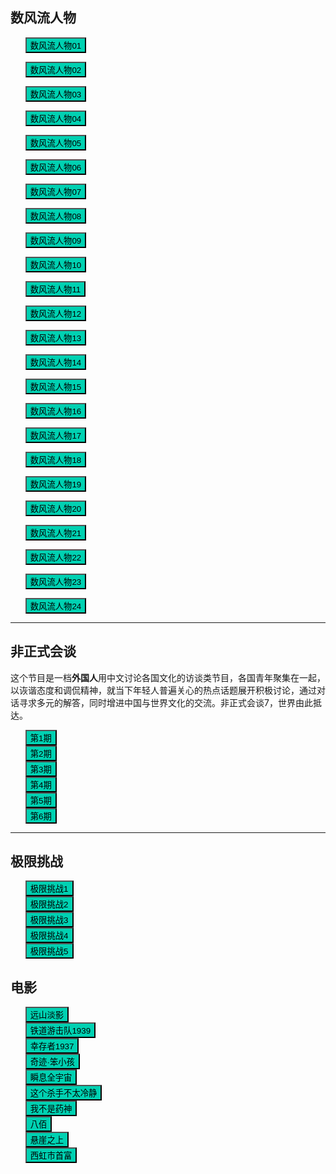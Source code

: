 ## 数风流人物

* <button class="btn btn-link" onclick="play('https://github.dgcontinent.com/tvshow4/fengliu_001.m3u8')">数风流人物01</button>
* <button class="btn btn-link" onclick="play('https://github.dgcontinent.com/tvshow4/fengliu_002.m3u8')">数风流人物02</button>
* <button class="btn btn-link" onclick="play('https://github.dgcontinent.com/tvshow4/fengliu_003.m3u8')">数风流人物03</button>
* <button class="btn btn-link" onclick="play('https://github.dgcontinent.com/tvshow4/fengliu_004.m3u8')">数风流人物04</button>
* <button class="btn btn-link" onclick="play('https://github.dgcontinent.com/tvshow4/fengliu_005.m3u8')">数风流人物05</button>
* <button class="btn btn-link" onclick="play('https://github.dgcontinent.com/tvshow4/fengliu_006.m3u8')">数风流人物06</button>
* <button class="btn btn-link" onclick="play('https://cdn7.caoliqi.com:65/20220619/QnbBvwrW/1308kb/hls/index.m3u8')">数风流人物07</button>
* <button class="btn btn-link" onclick="play('https://cdn7.caoliqi.com:65/20220619/hh0YyB36/1420kb/hls/index.m3u8')">数风流人物08</button>
* <button class="btn btn-link" onclick="play('https://cdn7.caoliqi.com:65/20220620/e4wFNit4/1498kb/hls/index.m3u8')">数风流人物09</button>
* <button class="btn btn-link" onclick="play('https://cdn7.caoliqi.com:65/20220620/Fqng1Y3T/1352kb/hls/index.m3u8')">数风流人物10</button>
* <button class="btn btn-link" onclick="play('https://cdn7.caoliqi.com:65/20220621/1Qotg7Xj/index.m3u8')">数风流人物11</button>
* <button class="btn btn-link" onclick="play('https://cdn7.caoliqi.com:65/20220621/B4qmcTY6/1799kb/hls/index.m3u8')">数风流人物12</button>
* <button class="btn btn-link" onclick="play('https://cdn7.caoliqi.com:65/20220622/QTuOt1CZ/index.m3u8')">数风流人物13</button>
* <button class="btn btn-link" onclick="play('https://cdn7.caoliqi.com:65/20220622/KqZxqjkX/index.m3u8')">数风流人物14</button>
* <button class="btn btn-link" onclick="play('https://cdn7.caoliqi.com:65/20220623/0KICB7tB/index.m3u8')">数风流人物15</button>
* <button class="btn btn-link" onclick="play('https://cdn7.caoliqi.com:65/20220623/s7lLpv1Y/index.m3u8')">数风流人物16</button>
* <button class="btn btn-link" onclick="play('https://cdn7.caoliqi.com:65/20220624/G24iVYWu/index.m3u8')">数风流人物17</button>
* <button class="btn btn-link" onclick="play('https://cdn7.caoliqi.com:65/20220625/QFBlxGCL/1787kb/hls/index.m3u8')">数风流人物18</button>
* <button class="btn btn-link" onclick="play('https://cdn7.caoliqi.com:65/20220626/wDrIq1LC/index.m3u8')">数风流人物19</button>
* <button class="btn btn-link" onclick="play('https://cdn7.caoliqi.com:65/20220626/EvQt9bs3/1755kb/hls/index.m3u8')">数风流人物20</button>

* <button class="btn btn-link" onclick="play('https://cdn7.caoliqi.com:65/20220627/Zzi4Jjgh/1965kb/hls/index.m3u8')">数风流人物21</button>
* <button class="btn btn-link" onclick="play('https://cdn7.caoliqi.com:65/20220627/mENNa9eq/index.m3u8')">数风流人物22</button>
* <button class="btn btn-link" onclick="play('https://cdn7.caoliqi.com:65/20220628/SHBBXeo7/1820kb/hls/index.m3u8')">数风流人物23</button>
* <button class="btn btn-link" onclick="play('https://cdn7.caoliqi.com:65/20220628/kMfOELsp/1715kb/hls/index.m3u8')">数风流人物24</button>

---

## 非正式会谈

这个节目是一档**外国人**用中文讨论各国文化的访谈类节目，各国青年聚集在一起，以诙谐态度和调侃精神，就当下年轻人普遍关心的热点话题展开积极讨论，通过对话寻求多元的解答，同时增进中国与世界文化的交流。非正式会谈7，世界由此抵达。

* <button class="btn btn-link" onclick="play('https://pps.sd-play.com/20220422/VROQhRpJ/hls/index.m3u8')">第1期</button>
* <button class="btn btn-link" onclick="play('https://pps.sd-play.com/20220422/upUbivI6/hls/index.m3u8?skipl=1')">第2期</button>
* <button class="btn btn-link" onclick="play('https://pps.sd-play.com/20220422/Q9kYuYWm/hls/index.m3u8')">第3期</button>
* <button class="btn btn-link" onclick="play('https://pps.sd-play.com/20220422/FyXGtspB/hls/index.m3u8')">第4期</button>
* <button class="btn btn-link" onclick="play('https://pps.sd-play.com/20220429/SMqPRL8J/1200kb/hls/index.m3u8')">第5期</button>
* <button class="btn btn-link" onclick="play('https://pps.sd-play.com/20220429/fyTtKwXE/1200kb/hls/index.m3u8?skipl=1')">第6期</button>

---

## 极限挑战

* <button class="btn btn-link" onclick="play('https://cdn6.shzbgyl.com:65/20210616/UZXrcJkG/2000kb/hls/index.m3u8')">极限挑战1</button>
* <button class="btn btn-link" onclick="play('https://cdn6.shzbgyl.com:65/20210616/bRPgL4Uu/index.m3u8')">极限挑战2</button>
* <button class="btn btn-link" onclick="play('https://cdn6.shzbgyl.com:65/20210616/IRopO2eP/2000kb/hls/index.m3u8')">极限挑战3</button>
* <button class="btn btn-link" onclick="play('https://cdn6.shzbgyl.com:65/20210616/XQi0JPRe/2000kb/hls/index.m3u8')">极限挑战4</button>
* <button class="btn btn-link" onclick="play('https://cdn6.shzbgyl.com:65/20210621/rDRq0dcQ/2000kb/hls/index.m3u8')">极限挑战5</button>


## 电影

* <button class="btn btn-link" onclick="play('https://github.dgcontinent.com/tvshow4/yuanshan.m3u8')">远山淡影</button>
* <button class="btn btn-link" onclick="play('https://m3u8.taopianplay.com/taopian/84e2601a-c8ef-41e9-815a-453247f2e518/1e542cb2-a526-4f00-9ff4-99af40e9310e/44871/ba5f1a3d-db58-4616-86fb-49d38616a8a5/SD/playlist.m3u8')">铁道游击队1939</button>
* <button class="btn btn-link" onclick="play('https://b.baobuzz.com/m3u8/511228.m3u8?sign=81ae6bfb6b7837791a028da746a3689b')">幸存者1937</button>
* <button class="btn btn-link" onclick="play('https://vod1.bdzybf7.com/20220604/vlxWALuV/2000kb/hls/index.m3u8')">奇迹·笨小孩</button>
* <button class="btn btn-link" onclick="play('https://vod1.bdzybf7.com/20220519/8HpQSPyv/2000kb/hls/index.m3u8')">瞬息全宇宙</button>
* <button class="btn btn-link" onclick="play('https://m3u.if101.tv/xm3u8/2809a11910f1b64dc707d682e49207e67aefd831eb46ef9b5dd34e38113b14db9921f11e97d0da21.m3u8')">这个杀手不太冷静</button>
* <button class="btn btn-link" onclick="play('https://cdn6.shzbgyl.com:65/20210702/b1xn5hOL/index.m3u8')">我不是药神</button>
* <button class="btn btn-link" onclick="play('https://cdn6.shzbgyl.com:65/20210715/kIGpqm9p/2387kb/hls/index.m3u8')">八佰</button>
* <button class="btn btn-link" onclick="play('https://b.baobuzz.com/ipfs/559291.m3u8?sign=bd8e8b2721c2b8dc0638cc513e2c7749')">悬崖之上</button>
* <button class="btn btn-link" onclick="play('https://cdn6.shzbgyl.com:65/20210802/KDuFl1eZ/1757kb/hls/index.m3u8')">西虹市首富</button>


<style>
  .btn-link {
    background: hsl(171, 100%, 41%);
  }

  .btn-link:hover {
    background: hsl(48, 100%, 67%);
  }

  ul {
    list-style-type: none;
  }

</style>

<script>
  function play(url) {
    var payload = {
        "video_url": url
    };

    fetch('https://ofhnindco6.execute-api.ap-southeast-2.amazonaws.com/video_pub', {
        method: 'POST',
        headers: {
            'Accept': 'application/json',
            'Content-Type': 'application/json'
        },
        body: JSON.stringify(payload)
    }).then(resp => console.log(resp));
  }
</script>